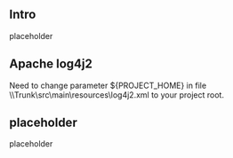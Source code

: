 <h2>Intro</h2>
placeholder

<h2>Apache log4j2</h2>
Need to change parameter ${PROJECT_HOME} in file
\\Trunk\src\main\resources\log4j2.xml
to your project root.

<h2>placeholder</h2>
placeholder
